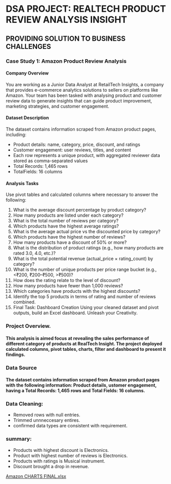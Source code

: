 # DSA PROJECT: REALTECH PRODUCT REVIEW ANALYSIS INSIGHT
## PROVIDING SOLUTION TO BUSINESS CHALLENGES

### Case Study 1: Amazon Product Review Analysis
#### Company Overview
You are working as a Junior Data Analyst at RetailTech Insights, a company that provides e-commerce analytics solutions to sellers on platforms like Amazon. Your team has been
tasked with analysing product and customer review data to generate insights that can guide product improvement, marketing strategies, and customer engagement.

#### Dataset Description
The dataset contains information scraped from Amazon product pages, including:
- Product details: name, category, price, discount, and ratings
- Customer engagement: user reviews, titles, and content
- Each row represents a unique product, with aggregated reviewer data stored as comma-separated values
- Total Records: 1,465 rows
- TotalFields: 16 columns
#### Analysis Tasks
Use pivot tables and calculated columns where necessary to answer the following:
1. What is the average discount percentage by product category?
2. How many products are listed under each category?
3. What is the total number of reviews per category?
4. Which products have the highest average ratings?
5. What is the average actual price vs the discounted price by category?
6. Which products have the highest number of reviews?
7. How many products have a discount of 50% or more?
8. What is the distribution of product ratings (e.g., how many products are rated 3.0,
4.0, etc.)?
9. What is the total potential revenue (actual_price × rating_count) by category?
10. What is the number of unique products per price range bucket (e.g., <₹200,
₹200–₹500, >₹500)?
11. How does the rating relate to the level of discount?
12. How many products have fewer than 1,000 reviews?
13. Which categories have products with the highest discounts?
14. Identify the top 5 products in terms of rating and number of reviews combined.
4. Final Task: Dashboard Creation
Using your cleaned dataset and pivot outputs, build an Excel dashboard. Unleash your
Creativity.


### Project Overview.
#### This analysis is aimed focus at revealing the sales performance of different category of products at RealTech Insight. The project deployed calculated columns, pivot tables, charts, filter and dashboard to present it findings.

### Data Source
#### The dataset contains information scraped from Amazon product pages with the following information: Product details, ustomer engagement, having a Total Records: 1,465 rows and Total Fields: 16 columns.

### Data Cleaning:
- Removed rows with null entries.
- Trimmed unnneccesary entires.
- confirmed data types are consistent with requirement.

### summary:
- Products with highest discount is Electronics.
- Product with highest number of reviews is Electronics.
- Products with ratings is Musical instrument.
- Discount brought a drop in revenue.

[Amazon CHARTS FINAL.xlsx](https://github.com/user-attachments/files/21067296/Amazon.CHARTS.FINAL.xlsx)
